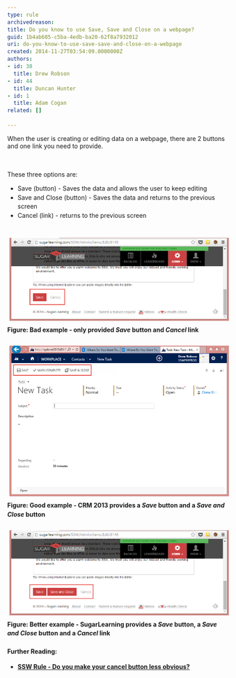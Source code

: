 ```yaml
---
type: rule
archivedreason: 
title: Do you know to use Save, Save and Close on a webpage?
guid: 1b4ab685-c5ba-4edb-ba20-62f8a7932012
uri: do-you-know-to-use-save-save-and-close-on-a-webpage
created: 2014-11-27T03:54:09.0000000Z
authors:
- id: 38
  title: Drew Robson
- id: 44
  title: Duncan Hunter
- id: 1
  title: Adam Cogan
related: []

---
```



​​When the user is creating or editing data on a webpage, there are 2 buttons and one link you need to provide.<br>
<br><excerpt class='endintro'></excerpt><br>
<p>​These three options are:</p><ul><li><span style="line-height:20.8px;">Save (button) - Saves the data and allows the user to keep editing<br></span></li><li><span style="line-height:20.8px;">Save and Close (button) - Saves the data and returns to the previous screen</span></li><li><span style="line-height:20.8px;">Cancel (link) - returns to the previous screen</span></li></ul><div><span style="line-height:20.8px;"><br></span></div><div><span style="line-height:20.8px;"><img src="2014-11-27_11-45-25-compressor.png" alt="2014-11-27_11-45-25-compressor.png" style="margin:5px;width:650px;" /><br></span></div><div><span style="line-height:20.8px;"><strong>Figure: Bad example - only provided <em>Save </em>button and <em>Cancel </em>link</strong></span></div><div><span style="line-height:20.8px;"><br></span></div><div><span style="line-height:20.8px;"><img src="2014-11-27_13-58-48-compressor.png" alt="2014-11-27_13-58-48-compressor.png" style="margin:5px;width:650px;" /><br></span></div><div><span style="line-height:20.8px;"><strong>Figure: Good example - CRM 2013 provides a </strong><em><strong>Save </strong></em><strong>button a</strong><strong>nd a <em>Save and Close</em> button</strong></span></div><div><span style="line-height:20.8px;"><br></span></div><div><span style="line-height:20.8px;"><img src="2014-11-27_11-47-40-compressor.png" alt="2014-11-27_11-47-40-compressor.png" style="margin:5px;width:650px;" /><br></span></div><div><span style="line-height:20.8px;"><strong>Figure: Better example - SugarLearning provides a <em>Save </em>button, a <em>Save and Close</em> button and a <em>Cancel </em>link</strong></span></div><div><span style="line-height:20.8px;"><br></span></div><div><span style="line-height:20.8px;"><strong>Further Reading:</strong></span></div><div><ul><li><strong style="line-height:20.8px;"><a href="/_layouts/15/FIXUPREDIRECT.ASPX?WebId=3dfc0e07-e23a-4cbb-aac2-e778b71166a2&TermSetId=07da3ddf-0924-4cd2-a6d4-a4809ae20160&TermId=e256302c-c486-4046-b202-a6b2020a5229">​​​SSW Rule - ​​Do you make your cancel button less obvious?​</a>​</strong><br></li></ul></div>


